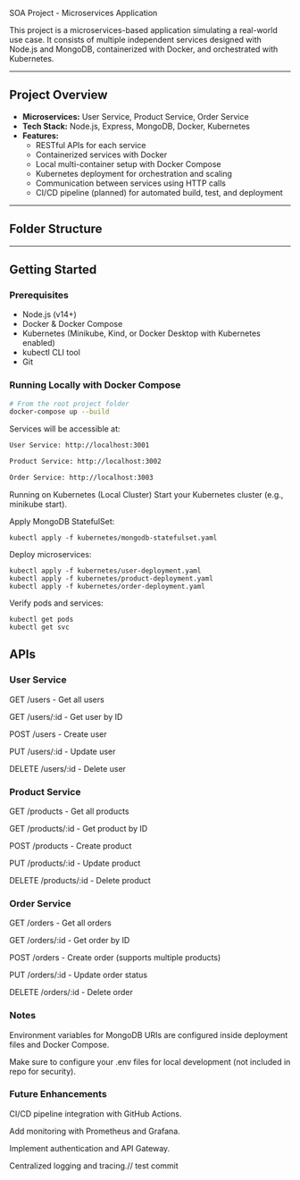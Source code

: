 SOA Project - Microservices Application

This project is a microservices-based application simulating a real-world use case. It consists of multiple independent services designed with Node.js and MongoDB, containerized with Docker, and orchestrated with Kubernetes.

---

## Project Overview

- **Microservices:** User Service, Product Service, Order Service  
- **Tech Stack:** Node.js, Express, MongoDB, Docker, Kubernetes  
- **Features:**  
  - RESTful APIs for each service  
  - Containerized services with Docker  
  - Local multi-container setup with Docker Compose  
  - Kubernetes deployment for orchestration and scaling  
  - Communication between services using HTTP calls  
  - CI/CD pipeline (planned) for automated build, test, and deployment

---

## Folder Structure
---

## Getting Started

### Prerequisites

- Node.js (v14+)
- Docker & Docker Compose
- Kubernetes (Minikube, Kind, or Docker Desktop with Kubernetes enabled)
- kubectl CLI tool
- Git

### Running Locally with Docker Compose

```bash
# From the root project folder
docker-compose up --build
```

Services will be accessible at:

```bash
User Service: http://localhost:3001

Product Service: http://localhost:3002

Order Service: http://localhost:3003
```
Running on Kubernetes (Local Cluster)
Start your Kubernetes cluster (e.g., minikube start).

Apply MongoDB StatefulSet:

```
kubectl apply -f kubernetes/mongodb-statefulset.yaml
```
Deploy microservices:
```
kubectl apply -f kubernetes/user-deployment.yaml
kubectl apply -f kubernetes/product-deployment.yaml
kubectl apply -f kubernetes/order-deployment.yaml
```
Verify pods and services:
```
kubectl get pods
kubectl get svc
```
## APIs

### User Service

GET /users - Get all users

GET /users/:id - Get user by ID

POST /users - Create user

PUT /users/:id - Update user

DELETE /users/:id - Delete user

### Product Service
GET /products - Get all products

GET /products/:id - Get product by ID

POST /products - Create product

PUT /products/:id - Update product

DELETE /products/:id - Delete product

### Order Service
GET /orders - Get all orders

GET /orders/:id - Get order by ID

POST /orders - Create order (supports multiple products)

PUT /orders/:id - Update order status

DELETE /orders/:id - Delete order

### Notes
Environment variables for MongoDB URIs are configured inside deployment files and Docker Compose.

Make sure to configure your .env files for local development (not included in repo for security).

### Future Enhancements
CI/CD pipeline integration with GitHub Actions.

Add monitoring with Prometheus and Grafana.

Implement authentication and API Gateway.

Centralized logging and tracing.// test commit
